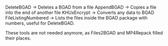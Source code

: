 DeleteBGAD -> Deletes a BGAD from a file
AppendBGAD -> Copies a file into the end of another file
KHUxEncrypt -> Converts any data to BGAD
FileListingNumbered -> Lists the files inside the BGAD package with numbers, useful
for DeleteBGAD.

These tools are not needed anymore, as Files2BGAD and MP4Repack filled their places.